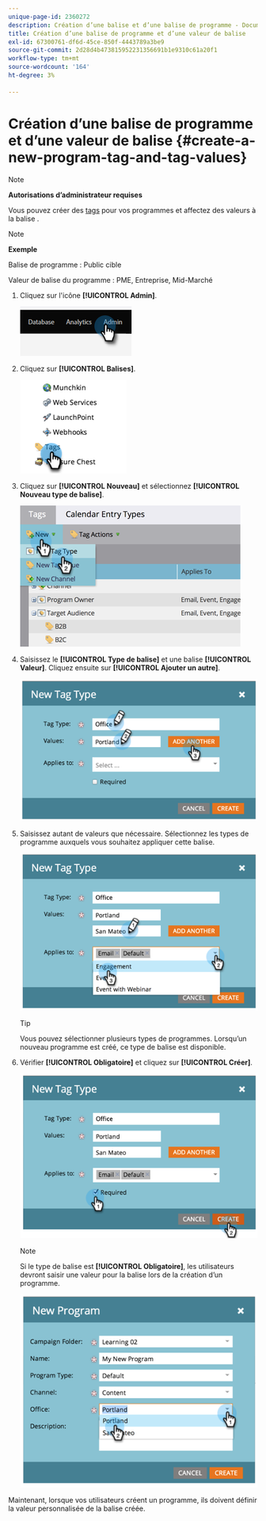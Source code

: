 ```yaml
---
unique-page-id: 2360272
description: Création d’une balise et d’une balise de programme - Documents Marketo - Documentation du produit
title: Création d’une balise de programme et d’une valeur de balise
exl-id: 67300761-df6d-45ce-850f-4443789a3be9
source-git-commit: 2d28d4b473815952231356691b1e9310c61a20f1
workflow-type: tm+mt
source-wordcount: '164'
ht-degree: 3%

---
```


# Création d’une balise de programme et d’une valeur de balise {#create-a-new-program-tag-and-tag-values}

>[!NOTE]
>
>**Autorisations d’administrateur requises**

Vous pouvez créer des [tags](/help/marketo/product-docs/core-marketo-concepts/programs/working-with-programs/understanding-tags.md) pour vos programmes et affectez des valeurs à la balise .

>[!NOTE]
>
>**Exemple**
>
>Balise de programme : Public cible
>
>Valeur de balise du programme : PME, Entreprise, Mid-Marché

1. Cliquez sur l&#39;icône **[!UICONTROL Admin]**.

   ![](assets/create-a-new-program-tag-and-tag-values-1.png)

1. Cliquez sur **[!UICONTROL Balises]**.

   ![](assets/create-a-new-program-tag-and-tag-values-2.png)

1. Cliquez sur **[!UICONTROL Nouveau]** et sélectionnez **[!UICONTROL Nouveau type de balise]**.

   ![](assets/create-a-new-program-tag-and-tag-values-3.png)

1. Saisissez le **[!UICONTROL Type de balise]** et une balise **[!UICONTROL Valeur]**. Cliquez ensuite sur **[!UICONTROL Ajouter un autre]**.

   ![](assets/create-a-new-program-tag-and-tag-values-4.png)

1. Saisissez autant de valeurs que nécessaire. Sélectionnez les types de programme auxquels vous souhaitez appliquer cette balise.

   ![](assets/create-a-new-program-tag-and-tag-values-5.png)

   >[!TIP]
   >
   >Vous pouvez sélectionner plusieurs types de programmes. Lorsqu’un nouveau programme est créé, ce type de balise est disponible.

1. Vérifier **[!UICONTROL Obligatoire]** et cliquez sur **[!UICONTROL Créer]**.

   ![](assets/create-a-new-program-tag-and-tag-values-6.png)

   >[!NOTE]
   >
   >Si le type de balise est **[!UICONTROL Obligatoire]**, les utilisateurs devront saisir une valeur pour la balise lors de la création d’un programme.

   ![](assets/create-a-new-program-tag-and-tag-values-7.png)

Maintenant, lorsque vos utilisateurs créent un programme, ils doivent définir la valeur personnalisée de la balise créée.

